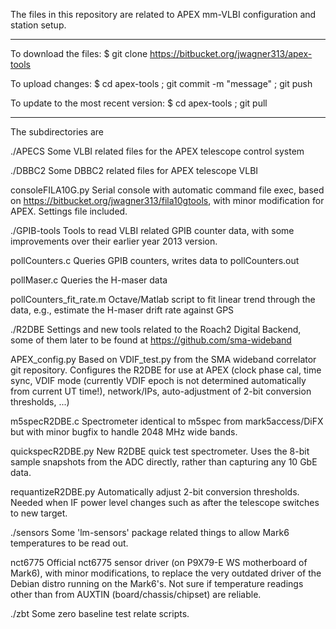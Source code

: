 
The files in this repository are related to APEX mm-VLBI 
configuration and station setup. 

-------------------------------------------------------------

To download the files:
$ git clone https://bitbucket.org/jwagner313/apex-tools

To upload changes:
$ cd apex-tools ; git commit -m "message" ; git push

To update to the most recent version:
$ cd apex-tools ; git pull

-------------------------------------------------------------

The subdirectories are

./APECS 
Some VLBI related files for the APEX telescope control system

./DBBC2
Some DBBC2 related files for APEX telescope VLBI

   consoleFILA10G.py
   Serial console with automatic command file exec,
   based on https://bitbucket.org/jwagner313/fila10gtools,
   with minor modification for APEX. Settings file included.

./GPIB-tools
Tools to read VLBI related GPIB counter data, with some
improvements over their earlier year 2013 version.

   pollCounters.c
   Queries GPIB counters, writes data to pollCounters.out   

   pollMaser.c
   Queries the H-maser data

   pollCounters_fit_rate.m
   Octave/Matlab script to fit linear trend through the data,
   e.g., estimate the H-maser drift rate against GPS

./R2DBE
Settings and new tools related to the Roach2 Digital Backend,
some of them later to be found at https://github.com/sma-wideband

   APEX_config.py 
   Based on VDIF_test.py from the SMA wideband correlator git repository.
   Configures the R2DBE for use at APEX (clock phase cal, time sync, VDIF mode (currently
   VDIF epoch is not determined automatically from current UT time!), network/IPs,
   auto-adjustment of 2-bit conversion thresholds, ...)

   m5specR2DBE.c
   Spectrometer identical to m5spec from mark5access/DiFX but with minor bugfix
   to handle 2048 MHz wide bands.

   quickspecR2DBE.py
   New R2DBE quick test spectrometer. Uses the 8-bit sample snapshots from the ADC directly,
   rather than capturing any 10 GbE data.

   requantizeR2DBE.py
   Automatically adjust 2-bit conversion thresholds.
   Needed when IF power level changes such as after the telescope switches to new target.

./sensors
Some 'lm-sensors' package related things to allow Mark6
temperatures to be read out.
  
   nct6775
   Official nct6775 sensor driver (on P9X79-E WS motherboard of Mark6), with minor
   modifications, to replace the very outdated driver of the Debian distro running 
   on the Mark6's.
   Not sure if temperature readings other than from AUXTIN (board/chassis/chipset)
   are reliable. 

./zbt
Some zero baseline test relate scripts.
